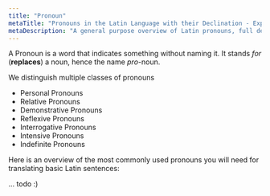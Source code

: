 ```yaml
---
title: "Pronoun"
metaTitle: "Pronouns in the Latin Language with their Declination - Explained!"
metaDescription: "A general purpose overview of Latin pronouns, full declension and usage details in this cheat sheet for easy learning!"
---
```


A Pronoun is a word that indicates something without naming it. It stands *for* (**replaces**) a noun, hence the name *pro*-noun.

We distinguish multiple classes of pronouns

- Personal Pronouns
- Relative Pronouns
- Demonstrative Pronouns
- Reflexive Pronouns
- Interrogative Pronouns
- Intensive Pronouns
- Indefinite Pronouns

Here is an overview of the most commonly used pronouns you will need for translating basic Latin sentences:

... todo :)
